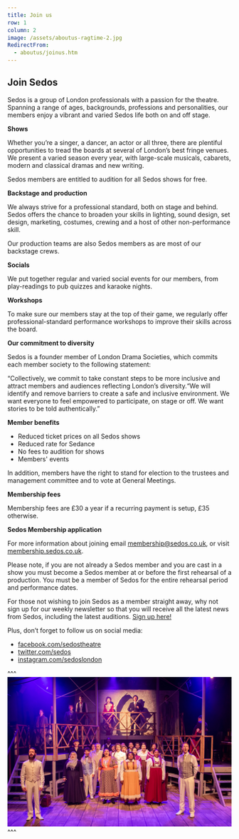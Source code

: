 ```yaml
---
title: Join us
row: 1
column: 2
image: /assets/aboutus-ragtime-2.jpg
RedirectFrom:
  - aboutus/joinus.htm
---
```

## **Join Sedos**

Sedos is a group of London professionals with a passion for the theatre. Spanning a range of ages, backgrounds, professions and personalities, our members enjoy a vibrant and varied Sedos life both on and off stage.

**Shows**

Whether you’re a singer, a dancer, an actor or all three, there are plentiful opportunities to tread the boards at several of London’s best fringe venues. We present a varied season every year, with large-scale musicals, cabarets, modern and classical dramas and new writing.

Sedos members are entitled to audition for all Sedos shows for free.

**Backstage and production**

We always strive for a professional standard, both on stage and behind. Sedos offers the chance to broaden your skills in lighting, sound design, set design, marketing, costumes, crewing and a host of other non-performance skill.

Our production teams are also Sedos members as are most of our backstage crews.

**Socials**

We put together regular and varied social events for our members, from play-readings to pub quizzes and karaoke nights.

**Workshops**

To make sure our members stay at the top of their game, we regularly offer professional-standard performance workshops to improve their skills across the board.

**Our commitment to diversity**

Sedos is a founder member of London Drama Societies, which commits each member society to the following statement:

“Collectively, we commit to take constant steps to be more inclusive and attract members and audiences reflecting London’s diversity.“We will identify and remove barriers to create a safe and inclusive environment. We want everyone to feel empowered to participate, on stage or off. We want stories to be told authentically.”

**Member benefits**

* Reduced ticket prices on all Sedos shows
* Reduced rate for Sedance
* No fees to audition for shows
* Members' events

In addition, members have the right to stand for election to the trustees and management committee and to vote at General Meetings.

**Membership fees**

Membership fees are £30 a year if a recurring payment is setup, £35 otherwise.

**Sedos Membership application**

For more information about joining email [membership@sedos.co.uk](mailto:membership@sedos.co.uk), or visit [membership.sedos.co.uk](https://membership.sedos.co.uk/).

Please note, if you are not already a Sedos member and you are cast in a show you must become a Sedos member at or before the first rehearsal of a production. You must be a member of Sedos for the entire rehearsal period and performance dates.

For those not wishing to join Sedos as a member straight away, why not sign up for our weekly newsletter so that you will receive all the latest news from Sedos, including the latest auditions. [Sign up here!](https://mailchi.mp/sedos.co.uk/newsletter-sign-up)

Plus, don’t forget to follow us on social media:

* [facebook.com/sedostheatre](https://www.facebook.com/sedostheatre/)
* [twitter.com/sedos](https://twitter.com/sedos)
* [instagram.com/sedoslondon](https://www.instagram.com/sedoslondon/)

^^^ ![](/assets/49121272153_64e8315ba0_k.jpg)
^^^